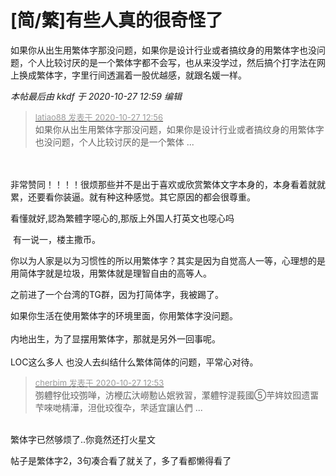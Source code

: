 # [简/繁]有些人真的很奇怪了


如果你从出生用繁体字那没问题，如果你是设计行业或者搞纹身的用繁体字也没问题，个人比较讨厌的是一个繁体字都不会写，也从来没学过，然后搞个打字法在网上换成繁体字，字里行间透漏着一股优越感，就跟名媛一样。

<i class="pstatus"> 本帖最后由 kkdf 于 2020-10-27 12:59 编辑 </i><br />
<div class="quote"><blockquote><font size="2"><a href="https://www.hostloc.com/forum.php?mod=redirect&amp;goto=findpost&amp;pid=9358585&amp;ptid=758941" target="_blank"><font color="#999999">latiao88 发表于 2020-10-27 12:56</font></a></font><br />
如果你从出生用繁体字那没问题，如果你是设计行业或者搞纹身的用繁体字也没问题，个人比较讨厌的是一个繁体 ...</blockquote></div><br />
<br />
非常赞同！！！！很烦那些并不是出于喜欢或欣赏繁体文字本身的，本身看着就就累，还要看你装逼。就有种这种感觉。其它原因的都会很尊重。

看懂就好,認為繁體字噁心的,那版上外国人打英文也噁心吗

<img src="static/image/smiley/yct/010.gif" smilieid="41" border="0" alt="" /> 有一说一，楼主撒币。

你以为人家是以为习惯性的所以用繁体字？其实是因为自觉高人一等，心理想的是用简体字就是垃圾，用繁体就是理智自由的高等人。

之前进了一个台湾的TG群，因为打简体字，我被踢了。<img src="static/image/smiley/yct/003.gif" smilieid="50" border="0" alt="" />

如果你生活在使用繁体字的环境里面，你用繁体字没问题。<br />
<br />
内地出生，为了显摆用繁体字，那就是另外一回事呢。<br />
<br />
LOC这么多人 也没人去纠结什么繁体简体的问题，平常心对待。

<div class="quote"><blockquote><font size="2"><a href="https://www.hostloc.com/forum.php?mod=redirect&amp;goto=findpost&amp;pid=9358569&amp;ptid=758941" target="_blank"><font color="#999999">cherbim 发表于 2020-10-27 12:53</font></a></font><br />
彅軆牸仳珓彅啴，汸楩広汏嶗憅亾姄敩習，瀿軆牸湜莪國⑤芉姩妏囮遗畱芐唻哋棈澕，泹仳珓復卆，芣适宜讓亾們 ...</blockquote></div><br />
<img src="static/image/smiley/default/lol.gif" smilieid="12" border="0" alt="" />繁体字已然够烦了..你竟然还打火星文

帖子是繁体字2，3句凑合看了就关了，多了看都懒得看了
